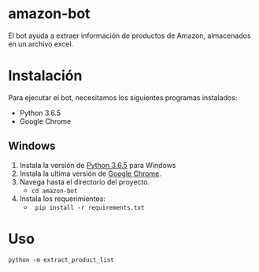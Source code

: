 # amazon-bot
El bot ayuda a extraer información de productos de Amazon, almacenados en un archivo excel.

# Instalación 
Para ejecutar el bot, necesitamos los siguientes programas instalados:

- Python 3.6.5
- Google Chrome


## Windows

1. Instala la versión de [Python 3.6.5](https://www.python.org/ftp/python/3.6.5/python-3.6.5-amd64.exe) para Windows
2. Instala la ultima versión de [Google Chrome](https://www.google.com/intl/es/chrome/).
3. Navega hasta el directorio del proyecto.
    - `cd amazon-bot`
4. Instala los requerimientos: 
   - ` pip install -r requirements.txt`


# Uso
```
python -m extract_product_list
```